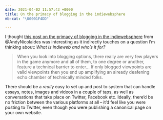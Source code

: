 ```yaml
---
date: 2021-04-02 11:57:43 +0000
title: On the primacy of blogging in the indiewebsphere
mb-cat: "\U0001F4DD"

---
```

I thought [this post on the primacy of blogging in the indiewebsphere](https://thedent.net/2021/04/01/greg-morris-the.html) from @AndyNicolaides was interesting as it indirectly touches on a question I’m thinking about: _What is indieweb and who’s it for?_

> When you look into blogging options, there really are very few players in the game anymore and all of them, to one degree or another, feature a technical barrier to enter... If only blogged viewpoints are valid viewpoints then you end up amplifying an already deafening echo chamber of technically minded folks.

There should be a _really_ easy to set up and post to system that can handle essays, notes, images and videos in a couple of taps, as well as conversations that take place on Twitter, Facebook etc. Ideally, there’d be no friction between the various platforms at all – it’d feel like you were posting to Twitter, even though you were publishing a canonical page on your own website.